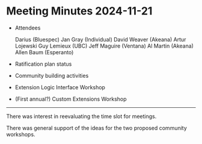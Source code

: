 # Meeting Minutes 2024-11-21

- Attendees

  Darius (Bluespec)
  Jan Gray (Individual)
  David Weaver (Akeana)
  Artur Lojewski
  Guy Lemieux (UBC)
  Jeff Maguire (Ventana)
  Al Martin (Akeana)
  Allen Baum (Esperanto)

- Ratification plan status
- Community building activities
- Extension Logic Interface Workshop
- (First annual?) Custom Extensions Workshop

---
  There was interest in reevaluating the time slot for meetings.

  There was general support of the ideas for the two proposed
  community workshops.
